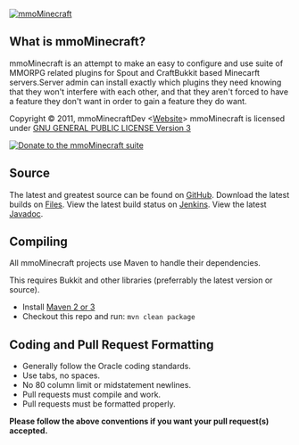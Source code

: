 [![mmoMinecraft][Project Logo]][Website]

What is mmoMinecraft?
---------------------
mmoMinecraft is an attempt to make an easy to configure and use suite of MMORPG related plugins for Spout and CraftBukkit based Minecarft servers.Server admin can install exactly which plugins they need
knowing that they won't interfere with each other, and that they aren't forced to have a feature they don't want in order to gain a feature they do want.

Copyright &copy; 2011, mmoMinecraftDev <[Website]>
mmoMinecraft is licensed under [GNU GENERAL PUBLIC LICENSE Version 3][License]

[![Donate to the mmoMinecraft suite][Donate Logo]][Donate]

Source
------
The latest and greatest source can be found on [GitHub].
Download the latest builds on [Files].
View the latest build status on [Jenkins].
View the latest [Javadoc].

Compiling
---------
All mmoMinecraft projects use Maven to handle their dependencies.

This requires Bukkit and other libraries (preferrably the latest version or source).
* Install [Maven 2 or 3](http://maven.apache.org/download.html)
* Checkout this repo and run: `mvn clean package`

Coding and Pull Request Formatting
----------------------------------
* Generally follow the Oracle coding standards.
* Use tabs, no spaces.
* No 80 column limit or midstatement newlines.
* Pull requests must compile and work.
* Pull requests must be formatted properly.

**Please follow the above conventions if you want your pull request(s) accepted.**

[Project Logo]: http://mmo.me.uk/images/mmoMinecraft.png
[License]: http://www.gnu.org/licenses/gpl.html
[Website]: http://mmo.me.uk/
[GitHub]: https://github.com/mmoMinecraftDev/
[Javadoc]: http://jd.mmo.me.uk/
[Files]: http://files.mmo.me.uk/
[Jenkins]: http://ci.mmo.me.uk/
[Donate]: https://www.paypal.com/cgi-bin/webscr?hosted_button_id=ECAE2696RB724&item_name=mmoMinecraft+donation+%28from+github.com%29&cmd=_s-xclick
[Donate Logo]: http://www.paypalobjects.com/en_GB/i/btn/btn_donate_SM.gif

